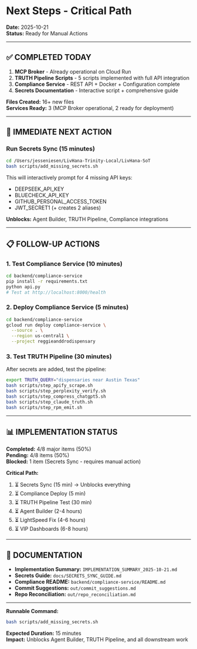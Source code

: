 # Next Steps - Critical Path

**Date:** 2025-10-21  
**Status:** Ready for Manual Actions  

---

## ✅ COMPLETED TODAY

1. **MCP Broker** - Already operational on Cloud Run
2. **TRUTH Pipeline Scripts** - 5 scripts implemented with full API integration
3. **Compliance Service** - REST API + Docker + Configuration complete
4. **Secrets Documentation** - Interactive script + comprehensive guide

**Files Created:** 16+ new files  
**Services Ready:** 3 (MCP Broker operational, 2 ready for deployment)  

---

## 🎯 IMMEDIATE NEXT ACTION

### Run Secrets Sync (15 minutes)

```bash
cd /Users/jesseniesen/LivHana-Trinity-Local/LivHana-SoT
bash scripts/add_missing_secrets.sh
```

This will interactively prompt for 4 missing API keys:
- DEEPSEEK_API_KEY
- BLUECHECK_API_KEY  
- GITHUB_PERSONAL_ACCESS_TOKEN
- JWT_SECRET1 (+ creates 2 aliases)

**Unblocks:** Agent Builder, TRUTH Pipeline, Compliance integrations

---

## 📋 FOLLOW-UP ACTIONS

### 1. Test Compliance Service (10 minutes)
```bash
cd backend/compliance-service
pip install -r requirements.txt
python api.py
# Test at http://localhost:8000/health
```

### 2. Deploy Compliance Service (5 minutes)
```bash
cd backend/compliance-service
gcloud run deploy compliance-service \
  --source . \
  --region us-central1 \
  --project reggieanddrodispensary
```

### 3. Test TRUTH Pipeline (30 minutes)
After secrets are added, test the pipeline:
```bash
export TRUTH_QUERY="dispensaries near Austin Texas"
bash scripts/step_apify_scrape.sh
bash scripts/step_perplexity_verify.sh
bash scripts/step_compress_chatgpt5.sh
bash scripts/step_claude_truth.sh
bash scripts/step_rpm_emit.sh
```

---

## 📊 IMPLEMENTATION STATUS

**Completed:** 4/8 major items (50%)  
**Pending:** 4/8 items (50%)  
**Blocked:** 1 item (Secrets Sync - requires manual action)  

**Critical Path:**
1. ⏳ Secrets Sync (15 min) → Unblocks everything
2. ⏳ Compliance Deploy (5 min)
3. ⏳ TRUTH Pipeline Test (30 min)
4. ⏳ Agent Builder (2-4 hours)
5. ⏳ LightSpeed Fix (4-6 hours)
6. ⏳ VIP Dashboards (6-8 hours)

---

## 📖 DOCUMENTATION

- **Implementation Summary:** `IMPLEMENTATION_SUMMARY_2025-10-21.md`
- **Secrets Guide:** `docs/SECRETS_SYNC_GUIDE.md`
- **Compliance README:** `backend/compliance-service/README.md`
- **Commit Suggestions:** `out/commit_suggestions.md`
- **Repo Reconciliation:** `out/repo_reconciliation.md`

---

**Runnable Command:**
```bash
bash scripts/add_missing_secrets.sh
```

**Expected Duration:** 15 minutes  
**Impact:** Unblocks Agent Builder, TRUTH Pipeline, and all downstream work  

